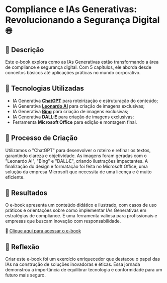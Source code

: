 # Compliance e IAs Generativas: Revolucionando a Segurança Digital 🌐

## 📒 Descrição
Este e-book explora como as IAs Generativas estão transformando a área de compliance e segurança digital. Com 5 capítulos, ele aborda desde conceitos básicos até aplicações práticas no mundo corporativo.

## 🤖 Tecnologias Utilizadas
- IA Generativa **[ChatGPT](https://chat.openai.com)** para roteirização e estruturação do conteúdo;
- IA Generativa **[Leonardo AI](https://leonardo.ai)** para criação de imagens exclusivas;
- IA Generativa **[Bing](https://leonardo.ai)** para criação de imagens exclusivas;
- IA Generativa **[DALL·E](https://chat.openai.com)** para criação de imagens exclusivas;
- Ferramenta **Microsoft Office** para edição e montagem final.

## 🧐 Processo de Criação
Utilizamos o "ChatGPT" para desenvolver o roteiro e refinar os textos, garantindo clareza e objetividade. As imagens foram geradas com o "Leonardo AI", "Bing" e "DALL·E", criando ilustrações impactantes. A finalização do design e formatação foi feita no Microsoft Office, uma solução da empresa Microsoft que necessita de uma licença e é muito eficiente.

## 🚀 Resultados
O e-book apresenta um conteúdo didático e ilustrado, com casos de uso práticos e orientações sobre como implementar IAs Generativas em estratégias de compliance. É uma ferramenta valiosa para profissionais e empresas que buscam inovação com responsabilidade.

📂 [Clique aqui para acessar o e-book](../docs/ebook.pdf)

## 💭 Reflexão
Criar este e-book foi um exercício enriquecedor que destacou o papel das IAs na construção de soluções inovadoras e éticas. Essa jornada demonstrou a importância de equilibrar tecnologia e conformidade para um futuro mais seguro.
